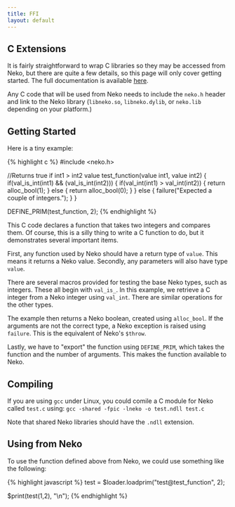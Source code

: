 ```yaml
---
title: FFI
layout: default
---
```


## C Extensions

It is fairly straightforward to wrap C libraries so they may be accessed from Neko, but there are quite a few details, so this page will only cover getting started. The full documentation is available [here](http://nekovm.org/doc/ffi). 

Any C code that will be used from Neko needs to include the `neko.h` header and link to the Neko library (`libneko.so`, `libneko.dylib`, or `neko.lib` depending on your platform.)

## Getting Started


Here is a tiny example:

{% highlight c %}
#include <neko.h>

//Returns true if int1 > int2
value test_function(value int1, value int2) {
        if(val_is_int(int1) && (val_is_int(int2))) {
                if(val_int(int1) > val_int(int2)) {
                        return alloc_bool(1);
                }
                else {
                        return alloc_bool(0);
                }
        }
        else {
                failure("Expected a couple of integers.");
        }
}

DEFINE_PRIM(test_function, 2);
{% endhighlight %}

This C code declares a function that takes two integers and compares them. Of course, this is a silly thing to write a C function to do, but it demonstrates several important items.

First, any function used by Neko should have a return type of `value`. This means it returns a Neko value. Secondly, any parameters will also have type `value`.

There are several macros provided for testing the base Neko types, such as integers. These all begin with `val_is_`. In this example, we retrieve a C integer from a Neko integer using `val_int`. There are similar operations for the other types.

The example then returns a Neko boolean, created using `alloc_bool`. If the arguments are not the correct type, a Neko exception is raised using `failure`. This is the equivalent of Neko's `$throw`.

Lastly, we have to "export" the function using `DEFINE_PRIM`, which takes the function and the number of arguments. This makes the function available to Neko.

## Compiling

If you are using `gcc` under Linux, you could comile a C module for Neko called `test.c` using: `gcc -shared -fpic -lneko -o test.ndll test.c`

Note that shared Neko libraries should have the `.ndll` extension.

## Using from Neko

To use the function defined above from Neko, we could use something like the following:

{% highlight javascript %}
test = $loader.loadprim("test@test_function", 2);

$print(test(1,2), "\n");
{% endhighlight %}

